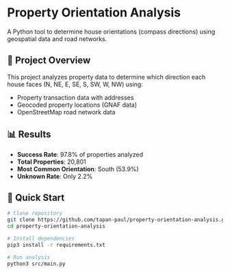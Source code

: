 # Property Orientation Analysis

A Python tool to determine house orientations (compass directions) using geospatial data and road networks.

## 🎯 Project Overview

This project analyzes property data to determine which direction each house faces (N, NE, E, SE, S, SW, W, NW) using:
- Property transaction data with addresses
- Geocoded property locations (GNAF data)
- OpenStreetMap road network data

## 📊 Results

- **Success Rate**: 97.8% of properties analyzed
- **Total Properties**: 20,801
- **Most Common Orientation**: South (53.9%)
- **Unknown Rate**: Only 2.2%

## 🚀 Quick Start

```bash
# Clone repository
git clone https://github.com/tapan-paul/property-orientation-analysis.git
cd property-orientation-analysis

# Install dependencies
pip3 install -r requirements.txt

# Run analysis
python3 src/main.py